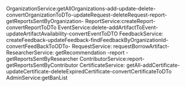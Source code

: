 
OrganizationService:getAllOrganizations-add-update-delete-convertOrganizationToDTo-updateRequest-deleteRequest-report-getReportsSentByOrganization-
ReportService:createReport-convertReportToDTo
EventService:delete-addArtifactToEvent-updateArtifactAvailability-convertEventToDTO
FeedbackService: createFeedback-updateFeedback-findFeedbackByOrganizationId-convertFeedBackToODTo-
RequestService: requestBorrowArtifact- 
ResearcherService: getRecommendation -report -getReportsSentByResearcher
ContributorService:report-getReportsSentByContributor
CertificateService: getAll-addCertificate-updateCertificate-deleteExpiredCertificate-convertCertificateToDTo
AdminService:getBanList
